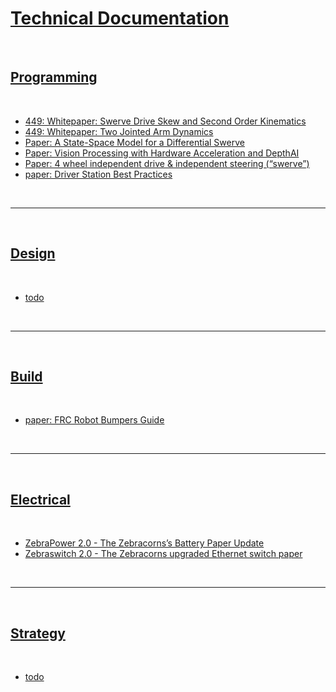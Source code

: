 # [Technical Documentation]() 

<br>

## [Programming]() 

<br>

- [449: Whitepaper: Swerve Drive Skew and Second Order Kinematics](https://www.chiefdelphi.com/t/whitepaper-swerve-drive-skew-and-second-order-kinematics/416964?u=jimmyy)
- [449: Whitepaper: Two Jointed Arm Dynamics](https://www.chiefdelphi.com/t/whitepaper-two-jointed-arm-dynamics/423060?u=jimmyy)
- [Paper: A State-Space Model for a Differential Swerve](https://www.chiefdelphi.com/t/paper-a-state-space-model-for-a-differential-swerve/396496?u=jimmyy)
- [Paper: Vision Processing with Hardware Acceleration and DepthAI](https://www.chiefdelphi.com/t/paper-vision-processing-with-hardware-acceleration-and-depthai/420836?u=jimmyy)
- [Paper: 4 wheel independent drive & independent steering (“swerve”)](https://www.chiefdelphi.com/t/paper-4-wheel-independent-drive-independent-steering-swerve/107383?u=jimmyy)
- [paper: Driver Station Best Practices](https://www.chiefdelphi.com/t/paper-driver-station-best-practices/164429)

<br>

***

<br>

## [Design]()

<br>

- [todo]()

<br>

***

<br>

## [Build]()

<br>

- [paper: FRC Robot Bumpers Guide](https://www.chiefdelphi.com/t/paper-frc-robot-bumpers-guide/163091)

<br>

***

<br>

## [Electrical]()

<br>

- [ZebraPower 2.0 - The Zebracorns’s Battery Paper Update](https://www.chiefdelphi.com/t/zebrapower-2-0-the-zebracornss-battery-paper-update/440093?u=jimmyy)
- [Zebraswitch 2.0 - The Zebracorns upgraded Ethernet switch paper](https://www.chiefdelphi.com/t/zebraswitch-2-0-the-zebracorns-upgraded-ethernet-switch-paper/440092?u=jimmyy)

<br>

***

<br>

## [Strategy]()

<br>

- [todo]()

<br>
